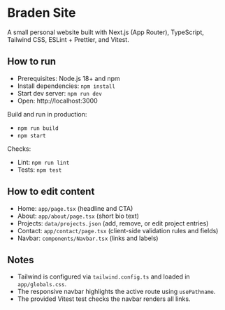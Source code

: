 # Braden Site

A small personal website built with Next.js (App Router), TypeScript, Tailwind CSS, ESLint + Prettier, and Vitest.

## How to run

- Prerequisites: Node.js 18+ and npm
- Install dependencies: `npm install`
- Start dev server: `npm run dev`
- Open: http://localhost:3000

Build and run in production:
- `npm run build`
- `npm start`

Checks:
- Lint: `npm run lint`
- Tests: `npm test`

## How to edit content

- Home: `app/page.tsx` (headline and CTA)
- About: `app/about/page.tsx` (short bio text)
- Projects: `data/projects.json` (add, remove, or edit project entries)
- Contact: `app/contact/page.tsx` (client-side validation rules and fields)
- Navbar: `components/Navbar.tsx` (links and labels)

## Notes

- Tailwind is configured via `tailwind.config.ts` and loaded in `app/globals.css`.
- The responsive navbar highlights the active route using `usePathname`.
- The provided Vitest test checks the navbar renders all links.
